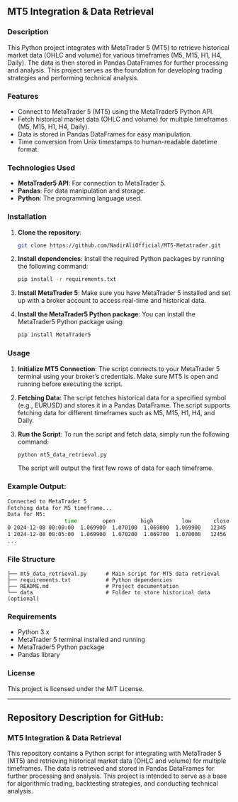 ## **MT5 Integration & Data Retrieval**

### **Description**
This Python project integrates with MetaTrader 5 (MT5) to retrieve historical market data (OHLC and volume) for various timeframes (M5, M15, H1, H4, Daily). The data is then stored in Pandas DataFrames for further processing and analysis. This project serves as the foundation for developing trading strategies and performing technical analysis.

### **Features**
- Connect to MetaTrader 5 (MT5) using the MetaTrader5 Python API.
- Fetch historical market data (OHLC and volume) for multiple timeframes (M5, M15, H1, H4, Daily).
- Data is stored in Pandas DataFrames for easy manipulation.
- Time conversion from Unix timestamps to human-readable datetime format.

### **Technologies Used**
- **MetaTrader5 API**: For connection to MetaTrader 5.
- **Pandas**: For data manipulation and storage.
- **Python**: The programming language used.

### **Installation**

1. **Clone the repository**:
   ```bash
   git clone https://github.com/NadirAliOfficial/MT5-Metatrader.git
   ```

2. **Install dependencies**:
   Install the required Python packages by running the following command:
   ```bash
   pip install -r requirements.txt
   ```

3. **Install MetaTrader 5**:
   Make sure you have MetaTrader 5 installed and set up with a broker account to access real-time and historical data.

4. **Install the MetaTrader5 Python package**:
   You can install the MetaTrader5 Python package using:
   ```bash
   pip install MetaTrader5
   ```

### **Usage**

1. **Initialize MT5 Connection**:
   The script connects to your MetaTrader 5 terminal using your broker’s credentials. Make sure MT5 is open and running before executing the script.

2. **Fetching Data**:
   The script fetches historical data for a specified symbol (e.g., EURUSD) and stores it in a Pandas DataFrame. The script supports fetching data for different timeframes such as M5, M15, H1, H4, and Daily.

3. **Run the Script**:
   To run the script and fetch data, simply run the following command:
   ```bash
   python mt5_data_retrieval.py
   ```

   The script will output the first few rows of data for each timeframe.

### **Example Output**:
```bash
Connected to MetaTrader 5
Fetching data for M5 timeframe...
Data for M5:
                  time        open        high         low       close     volume
0 2024-12-08 00:00:00  1.069900  1.070100  1.069800  1.069900   12345
1 2024-12-08 00:05:00  1.069900  1.070200  1.069700  1.070000   12456
...
```

### **File Structure**
```
├── mt5_data_retrieval.py      # Main script for MT5 data retrieval
├── requirements.txt           # Python dependencies
├── README.md                  # Project documentation
└── data                       # Folder to store historical data (optional)
```

### **Requirements**
- Python 3.x
- MetaTrader 5 terminal installed and running
- MetaTrader5 Python package
- Pandas library

### **License**
This project is licensed under the MIT License.

---

## **Repository Description for GitHub**:

### **MT5 Integration & Data Retrieval**
This repository contains a Python script for integrating with MetaTrader 5 (MT5) and retrieving historical market data (OHLC and volume) for multiple timeframes. The data is retrieved and stored in Pandas DataFrames for further processing and analysis. This project is intended to serve as a base for algorithmic trading, backtesting strategies, and conducting technical analysis.
